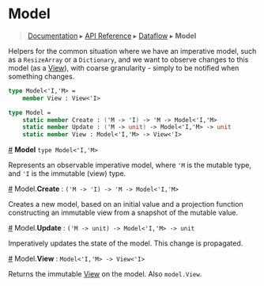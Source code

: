 # Model
> [Documentation](../README.md) ▸ [API Reference](API.md) ▸ [Dataflow](Dataflow.md) ▸ **Model**

Helpers for the common situation where we have an imperative model, such as a `ResizeArray`
or a `Dictionary`, and we want to observe changes to this model (as a [View](View.md)),
with coarse granularity - simply to be notified when something changes.

```fsharp
type Model<'I,'M> =
    member View : View<'I>

type Model =
    static member Create : ('M -> 'I) -> 'M -> Model<'I,'M>
    static member Update : ('M -> unit) -> Model<'I,'M> -> unit
    static member View : Model<'I,'M> -> View<'I>
```

<a href="#Model" name="Model">#</a> **Model** `type Model<'I,'M>`

Represents an observable imperative model, where `'M` is the mutable type,
and `'I` is the immutable (view) type.

<a href="#Create" name="Create">#</a> Model.**Create** : `('M -> 'I) -> 'M -> Model<'I,'M>`

Creates a new model, based on an initial value and a projection function
constructing an immutable view from a snapshot of the mutable value.

<a href="#Update" name="Update">#</a> Model.**Update** : `('M -> unit) -> Model<'I,'M> -> unit`

Imperatively updates the state of the model.  This change is propagated.

<a href="#View" name="View">#</a> Model.**View** : `Model<'I,'M> -> View<'I>`

Returns the immutable [View](View.md) on the model.  Also `model.View`.
